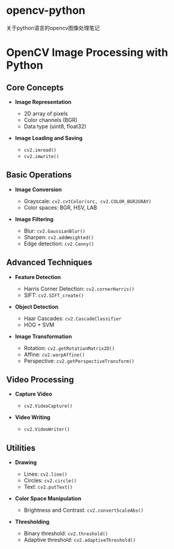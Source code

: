 # opencv-python
关于python语言的opencv图像处理笔记

# OpenCV Image Processing with Python

## Core Concepts
- **Image Representation**
  - 2D array of pixels
  - Color channels (BGR)
  - Data type (uint8, float32)

- **Image Loading and Saving**
  - `cv2.imread()`
  - `cv2.imwrite()`

## Basic Operations
- **Image Conversion**
  - Grayscale: `cv2.cvtColor(src, cv2.COLOR_BGR2GRAY)`
  - Color spaces: BGR, HSV, LAB

- **Image Filtering**
  - Blur: `cv2.GaussianBlur()`
  - Sharpen: `cv2.addWeighted()`
  - Edge detection: `cv2.Canny()`

## Advanced Techniques
- **Feature Detection**
  - Harris Corner Detection: `cv2.cornerHarris()`
  - SIFT: `cv2.SIFT_create()`

- **Object Detection**
  - Haar Cascades: `cv2.CascadeClassifier`
  - HOG + SVM

- **Image Transformation**
  - Rotation: `cv2.getRotationMatrix2D()`
  - Affine: `cv2.warpAffine()`
  - Perspective: `cv2.getPerspectiveTransform()`

## Video Processing
- **Capture Video**
  - `cv2.VideoCapture()`

- **Video Writing**
  - `cv2.VideoWriter()`

## Utilities
- **Drawing**
  - Lines: `cv2.line()`
  - Circles: `cv2.circle()`
  - Text: `cv2.putText()`

- **Color Space Manipulation**
  - Brightness and Contrast: `cv2.convertScaleAbs()`

- **Thresholding**
  - Binary threshold: `cv2.threshold()`
  - Adaptive threshold: `cv2.adaptiveThreshold()`





